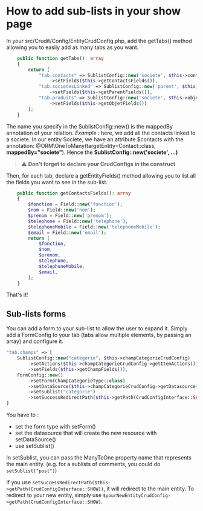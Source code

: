 # How to add sub-lists in your show page

In your src/Crudit/Config/EntityCrudConfig.php, add the getTabs() method allowing you to easily add as many 
tabs as you want.
```php
    public function getTabs(): array
    {
        return [
            "tab.contacts" => SublistConfig::new('societe', $this->contactCrudConfig)
                ->setFields($this->getContactsFields()),
            "tab.societesLinked" => SublistConfig::new('parent', $this)
                ->setFields($this->getParentFields()),
            "tab.produits" => SublistConfig::new('societe', $this->objetCrudConfig)
                ->setFields($this->getObjetFields())
        ];
    }
```

The name you specify in the SublistConfig::new() is the mappedBy annotation of your relation.
_Example :_ here, we add all the contacts linked to a societe. In our entity Societe, we have an attribute $contacts with 
the annotation: @ORM\OneToMany(targetEntity=Contact::class, **mappedBy="societe"**). Hence the 
**SublistConfig::new('societe', ...)**

> :warning: **Don't forget to declare your CrudConfigs in the construct**

Then, for each tab, declare a getEntityFields() method allowing you to list all the fields you want to see in the sub-list.
```php
    public function getContactsFields(): array
    {
        $fonction = Field::new('fonction');
        $nom = Field::new('nom');
        $prenom = Field::new('prenom');
        $telephone = Field::new('telephone');
        $telephoneMobile = Field::new('telephoneMobile');
        $email = Field::new('email');
        return [
            $fonction,
            $nom,
            $prenom,
            $telephone,
            $telephoneMobile,
            $email,
        ];
    }
```

That's it!

## Sub-lists forms
You can add a form to your sub-list to allow the user to expand it.
Simply add a FormConfig to your tab (tabs allow multiple elements, by passing an array) and configure it.

```php
"tab.champs" => [
    SublistConfig::new("categorie", $this->champCategorieCrudConfig)
        ->setActions($this->champCategorieCrudConfig->getItemActions())
        ->setFields($this->getChampFields()),
    FormConfig::new()
        ->setForm(ChampCategorieType::class)
        ->setDataSource($this->champCategorieCrudConfig->getDatasource())
        ->setSublist("categorie")
        ->setSuccessRedirectPath($this->getPath(CrudConfigInterface::SHOW))
]
```
You have to :
* set the form type with setForm()
* set the datasource that will create the new resource with setDataSource()
* use setSublist()

In setSublist, you can pass the ManyToOne property name that represents the main entity.
(e.g. for a sublists of comments, you could do `setSublist("post")`)

If you use `setSuccessRedirectPath($this->getPath(CrudConfigInterface::SHOW))`, it will redirect to the main entity.
To redirect to your new entity, simply use `$yourNewEntityCrudConfig->getPath(CrudConfigInterface::SHOW)`.
